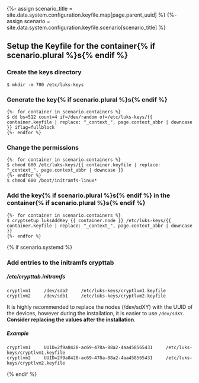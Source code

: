 {%- assign scenario_title = site.data.system.configuration.keyfile.map[page.parent_uuid] %}
{%- assign scenario = site.data.system.configuration.keyfile.scenario[scenario_title] %}

## Setup the Keyfile for the container{% if scenario.plural %}s{% endif %}

### Create the keys directory
```
$ mkdir -m 700 /etc/luks-keys
```

### Generate the key{% if scenario.plural %}s{% endif %}
```
{%- for container in scenario.containers %}
$ dd bs=512 count=4 if=/dev/random of=/etc/luks-keys/{{ container.keyfile | replace: "_context_", page.context_abbr | downcase }} iflag=fullblock
{%- endfor %}
```

### Change the permissions
```
{%- for container in scenario.containers %}
$ chmod 600 /etc/luks-keys/{{ container.keyfile | replace: "_context_", page.context_abbr | downcase }}
{%- endfor %}
$ chmod 600 /boot/initramfs-linux*
```

### Add the key{% if scenario.plural %}s{% endif %} in the container{% if scenario.plural %}s{% endif %}
```
{%- for container in scenario.containers %}
$ cryptsetup luksAddKey {{ container.node }} /etc/luks-keys/{{ container.keyfile | replace: "_context_", page.context_abbr | downcase }}
{%- endfor %}
```

{% if scenario.systemd %}
### Add entries to the initramfs crypttab

##### /etc/crypttab.initramfs
```
cryptlvm1     /dev/sda2     /etc/luks-keys/cryptlvm1.keyfile
cryptlvm2     /dev/sdb1     /etc/luks-keys/cryptlvm2.keyfile
```

It is highly recommended to replace the nodes (/dev/sdXY) with the UUID of the devices, however during the installation, it is easier to use `/dev/sdXY`. **Consider replacing the values after the installation**.

##### Example
```
cryptlvm1     UUID=2f9a8428-ac69-478a-88a2-4aa458565431     /etc/luks-keys/cryptlvm1.keyfile
cryptlvm2     UUID=2f9a8428-ac69-478a-88a2-4aa458565431     /etc/luks-keys/cryptlvm2.keyfile
```
{% endif %}
